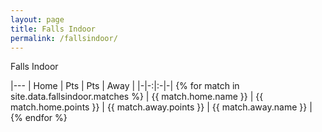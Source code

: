 ```yaml
---
layout: page
title: Falls Indoor
permalink: /fallsindoor/
---
```


Falls Indoor

|---
| Home | Pts  | Pts  | Away |
|-|-:|:-|-| {% for match in site.data.fallsindoor.matches %}
| {{ match.home.name }} | {{ match.home.points }} | {{ match.away.points }} | {{ match.away.name }} | {% endfor %}

